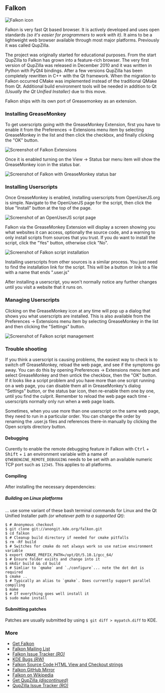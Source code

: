 ## Falkon

![Falkon icon][falkonIcon]

Falkon is very fast Qt based browser. It is actively developed and uses open standards *(so it's easier for programmers to work with it)*. It aims to be a lightweight web browser available through most major platforms. Previously it was called QupZilla.

The project was originally started for educational purposes. From the start QupZilla to Falkon has grown into a feature-rich browser. The very first version of QupZilla was released in December 2010 and it was written in Python with PyQt4 bindings. After a few versions QupZilla has been completely rewritten in C++ with the Qt framework. When the migration to Falkon occurred CMake was implemented instead of the traditional QMake from Qt. Additional build environment tools will be needed in addition to Qt *(Usually the Qt Unified Installer)* due to this move.

Falkon ships with its own port of Greasemonkey as an extension.

### Installing GreaseMonkey

To get userscripts going with the GreaseMonkey Extension, first you have to enable it from the Preferences &rarr; Extensions menu item by selecting GreaseMonkey in the list and then click the checkbox, and finally clicking the "OK" button.

![Screenshot of Falkon Extensions][falkonExtensionsScreenshot]

Once it is enabled turning on the View &rarr; Status bar menu item will show the GreaseMonkey icon in the status bar.

![Screenshot of Falkon with GreaseMonkey status bar][falkonScreenshot3]

### Installing Userscripts

Once GreaseMonkey is enabled, installing userscripts from OpenUserJS.org is simple. Navigate to the OpenUserJS page for the script, then click the blue "Install" button at the top of the page.

![Screenshot of an OpenUserJS script page][oujsScriptPageScreenshot1]

Falkon via the GreaseMonkey Extension will display a screen showing you what websites it can access, optionally the source code, and a warning to only install scripts from sources that you trust. If you do want to install the script, click the "Yes" button, otherwise click "No".

![Screenshot of Falkon script installation][falkonScreenshot4]

Installing userscripts from other sources is a similar process. You just need to find the installation link for the script. This will be a button or link to a file with a name that ends ".user.js"

After installing a userscript, you won't normally notice any further changes until you visit a website that it runs on.

### Managing Userscripts

Clicking on the GreaseMonkey icon at any time will pop up a dialog that shows you what userscripts are installed. This is also available from the Preferences &rarr; Extensions menu item by selecting GreaseMonkey in the list and then clicking the "Settings" button.

![Screenshot of Falkon script management][falkonScreenshot5]

### Trouble shooting

If you think a userscript is causing problems, the easiest way to check is to switch off GreaseMonkey, reload the web page, and see if the symptoms go away. You can do this by opening Preferences &rarr; Extensions menu item and select GreaseMonkey and then untick the checkbox, then the "OK" button. If it looks like a script problem and you have more than one script running on a web page, you can disable them all in GreaseMonkey's dialog "Settings" button, or the status bar icon, then re-enable them one by one, until you find the culprit. Remember to reload the web page each time - userscripts normally only run when a web page loads.

Sometimes, when you use more than one userscript on the same web page, they need to run in a particular order. You can change the order by renaming the .user.js files and references there-in manually by clicking the Open scripts directory button.

#### Debugging

Curently to enable the remote debugging feature in Falkon with <kbd>Ctrl</kbd> + <kbd>Shift</kbd> + <kbd>i</kbd> an environment variable with a name of `QTWEBENGINE_REMOTE_DEBUGGING` needs to be set with an available numeric TCP port such as `12345`. This applies to all platforms.

#### Compiling

After installing the necessary dependencies:

##### Building on Linux platforms
... use some variant of these bash terminal commands for Linux and the Qt Unified Installer path *(or whatever path to a supported Qt)*:

``` sh-session
$ # Anonymous checkout
$ git clone git://anongit.kde.org/falkon.git
$ cd falkon
$ # Cleanup build directory if needed for cmake pitfalls
$ rm -Rf build
$ # Switches for cmake do not always work so use native environment variable
$ export CMAKE_PREFIX_PATH=/opt/Qt/5.10.1/gcc_64/
$ # Ensure folder exists and change into it
$ mkdir build && cd build
$ # Simliar to `qmake` and `./configure`... note the dot dot is required
$ cmake ..
$ # Typically an alias to `gmake`. Does currently support parallel compiling
$ make
$ # If everything goes well install it
$ sudo make install
```

#### Submitting patches

Patches are usually submitted by using `$ git diff > mypatch.diff` to KDE.


### More

* [Get Falkon][falkonBrowser]
* [Falkon Mailing List][falkonMailingList]
* [Falkon Issue Tracker *(RO)*][falkonIssueTracker]
* [KDE Bugs *(RW)*][kdeIssueTracker]
* [Falkon Source Code HTML View and Checkout strings][falkonSourceCodeHTML]
* [Falkon GitHub Mirror][falkonSourceCodeGH]
* [Falkon on Wikipedia][wikipediaFalkon]
* [Get QupZilla *(discontinued)*][qupzillaBrowser]
* [QupZilla Issue Tracker *(RO)*][qupzillaIssueTracker]

[githubFavicon]: https://assets-cdn.github.com/favicon.ico
[oujsFavicon]: https://raw.githubusercontent.com/OpenUserJs/OpenUserJS.org/master/public/images/favicon16.png
[falkonIcon]: https://raw.githubusercontent.com/wiki/OpenUserJS/OpenUserJS.org/images/falkon_icon.png "Falkon"
[falkonExtensionsScreenshot]: https://raw.githubusercontent.com/wiki/OpenUserJS/OpenUserJS.org/images/falkon1.gif "Enabling the GreaseMonkey Extension"
[oujsScriptPageScreenshot1]: https://raw.githubusercontent.com/wiki/OpenUserJS/OpenUserJS.org/images/openuserjs_script.gif "Ready to install a script"
[falkonScreenshot3]: https://raw.githubusercontent.com/wiki/OpenUserJS/OpenUserJS.org/images/falkon3.png "Falkon start page with GreaseMoneky enabled"
[falkonScreenshot4]: https://raw.githubusercontent.com/wiki/OpenUserJS/OpenUserJS.org/images/falkon4.gif "Installing a script"
[falkonScreenshot5]: https://raw.githubusercontent.com/wiki/OpenUserJS/OpenUserJS.org/images/falkon5.png "Script management"

[falkonBrowser]: https://www.falkon.org/
[falkonMailingList]: mailto:falkon@kde.org
[falkonIssueTracker]: https://cgit.kde.org/falkon.git/
[kdeIssueTracker]: https://bugs.kde.org/
[falkonSourceCodeHTML]: https://cgit.kde.org/falkon.git
[falkonSourceCodeGH]: https://github.com/KDE/falkon
[wikipediaFalkon]: https://www.wikipedia.org/wiki/Falkon

[qupzillaBrowser]: http://qupzilla.com/
[qupzillaIssueTracker]: https://github.com/QupZilla/qupzilla/issues
